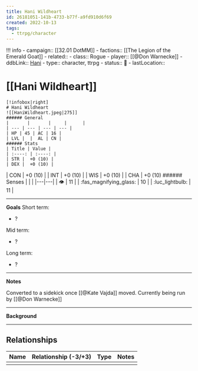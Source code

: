 ```yaml
---
title: Hani Wildheart
id: 26181051-141b-4733-b77f-a9fd910d6f69
created: 2022-10-13
tags:
  - ttrpg/character
---
```


!!! info
    - campaign:: [[32.01 DotMM]]
    - factions:: [[The Legion of the Emerald Goat]]
    - related:: 
    - class:: Rogue
    - player:: [[@Don Warnecke]]
    - ddbLink:: [Hani](https://www.dndbeyond.com/characters/38792522)
    - type:: character, ttrpg
    - status:: 💓
    - lastLocation:: 

# [[Hani Wildheart]]

    [!infobox|right]
    # Hani Wildheart
    ![[HaniWildheart.jpeg|275]]
    ###### General
    |       |       |     |      |
    | --- | --- | --- | --- |
    | HP | 45 | AC | 16 |
    | LVL |  |  AL | CN | 
    ###### Stats
    | Title | Value |
    | :----: | :----: |
    | STR |  +0 (10) |
    | DEX |  +0 (10) |
 | CON | +0 (10) |
    | INT | +0 (10) |
    | WIS | +0 (10) |
    | CHA | +0 (10) 
    ###### Senses
    | | |
    |---|---|
    | 👁️ | 11 |
    |  :fas_magnifying_glass:   | 10 |
    |  :luc_lightbulb: | 11 |

---
**Goals**
Short term:
 - ?

Mid term:
- ?

Long term:
- ?
---
**Notes**

Converted to a sidekick once [[@Kate Vajda]] moved. Currently being run by [[@Don Warnecke]]

---
**Background**

---

## Relationships

| Name    | Relationship (-3/+3) | Type | Notes  |
| ------- | :------------------: | ---- | ------ |
|         |                      |      |        |  
